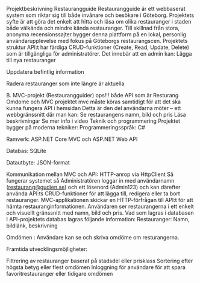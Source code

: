 Projektbeskrivning  Restaurangguide
Restaurangguide är ett webbaserat system som riktar sig till både invånare och besökare i Göteborg. Projektets syfte är att göra det enkelt att hitta och läsa om olika restauranger i staden både välkända och mindre kända restauranger. Till skillnad från stora, anonyma recensionssajter bygger denna plattform på en lokal, personlig användarupplevelse med fokus på Göteborgs restaurangscen.
Projektets struktur
API:t har färdiga CRUD-funktioner (Create, Read, Update, Delete) som är tillgängliga för administratörer. Det innebär att en admin kan:
Lägga till nya restauranger


Uppdatera befintlig information


Radera restauranger som inte längre är aktuella


B. MVC-projekt (Restaurangguider) ops!!! både API som är Resturang Omdome och MVC projektet mvc måste köras samtidigt för att det ska kunna fungera API i hemsidan 
Detta är den del användarna möter – ett webbgränssnitt där man kan: 
Se restaurangens namn, bild och pris
Läsa beskrivningar
Se mer info i video 
Teknik och programmering
Projektet bygger på moderna tekniker:
Programmeringsspråk: C#


Ramverk: ASP.NET Core MVC och ASP.NET Web API


Databas: SQLite


Datautbyte: JSON-format


Kommunikation mellan MVC och API: HTTP-anrop via HttpClient
Så fungerar systemet så
Administratören loggar in med användarnamn (restaurang@gudien.se) och ett lösenord (Admin123) och kan därefter använda API:ts CRUD-funktioner för att lägga till, redigera eller ta bort restauranger.
MVC-applikationen skickar en HTTP-förfrågan till API:t för att hämta restauranginformationen.
Användaren ser restaurangerna i ett enkelt och visuellt gränssnitt med namn, bild och pris.
Vad som lagras i databasen
I API-projektets databas lagras följande information:
Restauranger: Namn, bildlänk, beskrivning


Omdömen : Användare kan se och skriva omdöme om resturangerna.


Framtida utvecklingsmöjligheter:

Filtrering av restauranger baserat på stadsdel eller prisklass
Sortering efter högsta betyg eller flest omdömen
Inloggning för användare för att spara favoritrestauranger eller tidigare omdömen


